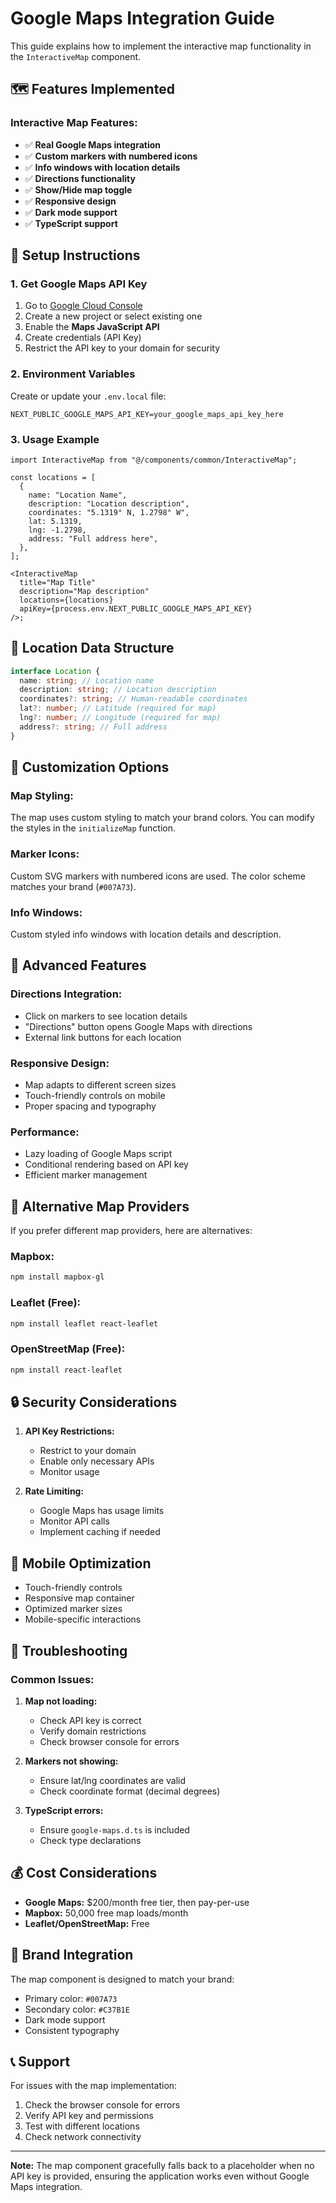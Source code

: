# Google Maps Integration Guide

This guide explains how to implement the interactive map functionality in the `InteractiveMap` component.

## 🗺️ Features Implemented

### **Interactive Map Features:**

- ✅ **Real Google Maps integration**
- ✅ **Custom markers with numbered icons**
- ✅ **Info windows with location details**
- ✅ **Directions functionality**
- ✅ **Show/Hide map toggle**
- ✅ **Responsive design**
- ✅ **Dark mode support**
- ✅ **TypeScript support**

## 🔑 Setup Instructions

### 1. **Get Google Maps API Key**

1. Go to [Google Cloud Console](https://console.cloud.google.com/)
2. Create a new project or select existing one
3. Enable the **Maps JavaScript API**
4. Create credentials (API Key)
5. Restrict the API key to your domain for security

### 2. **Environment Variables**

Create or update your `.env.local` file:

```env
NEXT_PUBLIC_GOOGLE_MAPS_API_KEY=your_google_maps_api_key_here
```

### 3. **Usage Example**

```tsx
import InteractiveMap from "@/components/common/InteractiveMap";

const locations = [
  {
    name: "Location Name",
    description: "Location description",
    coordinates: "5.1319° N, 1.2798° W",
    lat: 5.1319,
    lng: -1.2798,
    address: "Full address here",
  },
];

<InteractiveMap
  title="Map Title"
  description="Map description"
  locations={locations}
  apiKey={process.env.NEXT_PUBLIC_GOOGLE_MAPS_API_KEY}
/>;
```

## 📍 Location Data Structure

```typescript
interface Location {
  name: string; // Location name
  description: string; // Location description
  coordinates?: string; // Human-readable coordinates
  lat?: number; // Latitude (required for map)
  lng?: number; // Longitude (required for map)
  address?: string; // Full address
}
```

## 🎨 Customization Options

### **Map Styling:**

The map uses custom styling to match your brand colors. You can modify the styles in the `initializeMap` function.

### **Marker Icons:**

Custom SVG markers with numbered icons are used. The color scheme matches your brand (`#007A73`).

### **Info Windows:**

Custom styled info windows with location details and description.

## 🔧 Advanced Features

### **Directions Integration:**

- Click on markers to see location details
- "Directions" button opens Google Maps with directions
- External link buttons for each location

### **Responsive Design:**

- Map adapts to different screen sizes
- Touch-friendly controls on mobile
- Proper spacing and typography

### **Performance:**

- Lazy loading of Google Maps script
- Conditional rendering based on API key
- Efficient marker management

## 🚀 Alternative Map Providers

If you prefer different map providers, here are alternatives:

### **Mapbox:**

```bash
npm install mapbox-gl
```

### **Leaflet (Free):**

```bash
npm install leaflet react-leaflet
```

### **OpenStreetMap (Free):**

```bash
npm install react-leaflet
```

## 🔒 Security Considerations

1. **API Key Restrictions:**

   - Restrict to your domain
   - Enable only necessary APIs
   - Monitor usage

2. **Rate Limiting:**
   - Google Maps has usage limits
   - Monitor API calls
   - Implement caching if needed

## 📱 Mobile Optimization

- Touch-friendly controls
- Responsive map container
- Optimized marker sizes
- Mobile-specific interactions

## 🎯 Troubleshooting

### **Common Issues:**

1. **Map not loading:**

   - Check API key is correct
   - Verify domain restrictions
   - Check browser console for errors

2. **Markers not showing:**

   - Ensure lat/lng coordinates are valid
   - Check coordinate format (decimal degrees)

3. **TypeScript errors:**
   - Ensure `google-maps.d.ts` is included
   - Check type declarations

## 💰 Cost Considerations

- **Google Maps:** $200/month free tier, then pay-per-use
- **Mapbox:** 50,000 free map loads/month
- **Leaflet/OpenStreetMap:** Free

## 🎨 Brand Integration

The map component is designed to match your brand:

- Primary color: `#007A73`
- Secondary color: `#C37B1E`
- Dark mode support
- Consistent typography

## 📞 Support

For issues with the map implementation:

1. Check the browser console for errors
2. Verify API key and permissions
3. Test with different locations
4. Check network connectivity

---

**Note:** The map component gracefully falls back to a placeholder when no API key is provided, ensuring the application works even without Google Maps integration.
